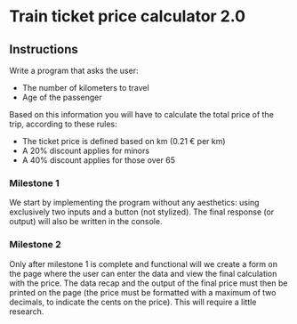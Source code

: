 # Train ticket price calculator 2.0

## Instructions
Write a program that asks the user:
- The number of kilometers to travel
- Age of the passenger

Based on this information you will have to calculate the total price of the trip, according to these rules:
- The ticket price is defined based on km (0.21 € per km)
- A 20% discount applies for minors
- A 40% discount applies for those over 65

### Milestone 1
We start by implementing the program without any aesthetics: using exclusively two inputs and a button (not stylized). 
The final response (or output) will also be written in the console.

### Milestone 2
Only after milestone 1 is complete and functional will we create a form on the page where the user can enter the data and view the final calculation with the price. The data recap and the output of the final price must then be printed on the page (the price must be formatted with a maximum of two decimals, to indicate the cents on the price). This will require a little research.


